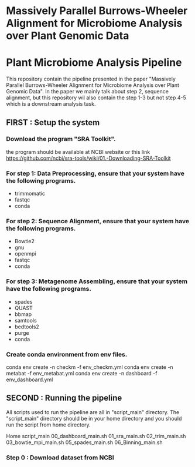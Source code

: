 # Massively Parallel Burrows-Wheeler Alignment for Microbiome Analysis over Plant Genomic Data

# Plant Microbiome Analysis Pipeline
This repository contain the pipeline presented in the paper "Massively Parallel Burrows-Wheeler Alignment for Microbiome Analysis over Plant Genomic Data". In the paper we mainly talk about step 2, sequence alignment, but this repository wil also contain the step 1-3 but not step 4-5 which is a downstream analysis task.

## FIRST : Setup the system
### Download the program "SRA Toolkit".
the program should be available at NCBI website or this link https://github.com/ncbi/sra-tools/wiki/01.-Downloading-SRA-Toolkit

### For step 1: Data Preprocessing, ensure that your system have the following programs.
   - trimmomatic
   - fastqc
   - conda
### For step 2: Sequence Alignment, ensure that your system have the following programs.
   - Bowtie2
   - gnu
   - openmpi
   - fastqc
   - conda
### For step 3: Metagenome Assembling, ensure that your system have the following programs.
   - spades
   - QUAST
   - bbmap
   - samtools
   - bedtools2
   - purge
   - conda

### Create conda environment from env files.
   conda env create -n checkm -f env_checkm.yml
   conda env create -n metabat -f env_metabat.yml
   conda env create -n dashboard -f env_dashboard.yml


## SECOND : Running the pipeline
All scripts used to run the pipeline are all in "script_main" directory. The "script_main" directory should be in your home directory and you should run the script from home directory.

   Home
      script_main
         00_dashboard_main.sh
         01_sra_main.sh
         02_trim_main.sh
         03_bowtie_mpi_main.sh
         05_spades_main.sh
         06_Binning_main.sh

### Step 0 : Download dataset from NCBI

